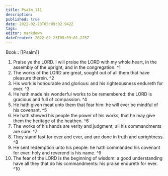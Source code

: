 ```yaml
---
title: Psalm_111
description: 
published: true
date: 2022-02-23T05:09:02.942Z
tags: 
editor: markdown
dateCreated: 2022-02-23T05:09:01.225Z
---
```


 Book:: [[Psalm]]
 1. Praise ye the LORD. I will praise the LORD with my whole heart, in the assembly of the upright, and in the congregation. ^1
 2. The works of the LORD are great, sought out of all them that have pleasure therein. ^2
 3. His work is honourable and glorious: and his righteousness endureth for ever. ^3
 4. He hath made his wonderful works to be remembered: the LORD is gracious and full of compassion. ^4
 5. He hath given meat unto them that fear him: he will ever be mindful of his covenant. ^5
 6. He hath shewed his people the power of his works, that he may give them the heritage of the heathen. ^6
 7. The works of his hands are verity and judgment; all his commandments are sure. ^7
 8. They stand fast for ever and ever, and are done in truth and uprightness. ^8
 9. He sent redemption unto his people: he hath commanded his covenant for ever: holy and reverend is his name. ^9
 10. The fear of the LORD is the beginning of wisdom: a good understanding have all they that do his commandments: his praise endureth for ever. ^10
